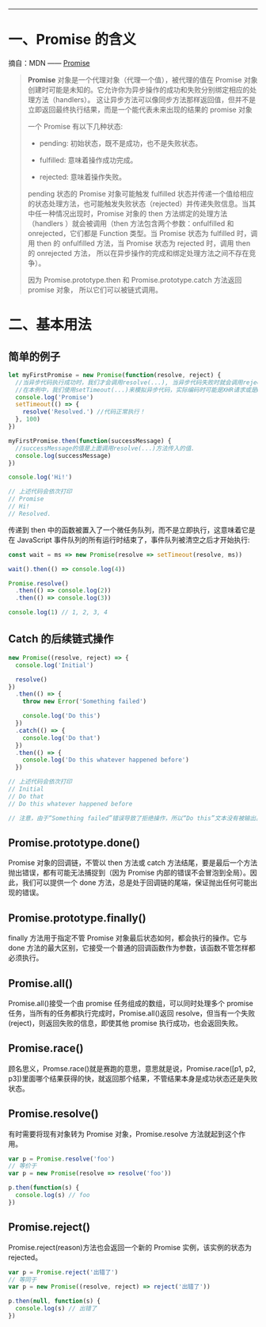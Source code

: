 [title]: # (你需要学习的 Promise对象)
[date]: # (2018-12-21 &nbsp; 10:42:11)
[categories]: # (ES6+)
[description]: # (沉下心来，去做一件事情，这便是快乐的时光。<br> 迎风而上还是跌落深渊?)
[image]: # (https://i.loli.net/2019/08/20/842LqZojNdCJfis.jpg)

---

# 一、Promise 的含义

摘自：MDN —— [Promise](https://developer.mozilla.org/zh-CN/docs/Web/JavaScript/Reference/Global_Objects/Promise#描述)

> **Promise** 对象是一个代理对象（代理一个值），被代理的值在 Promise 对象创建时可能是未知的。它允许你为异步操作的成功和失败分别绑定相应的处理方法（handlers）。 这让异步方法可以像同步方法那样返回值，但并不是立即返回最终执行结果，而是一个能代表未来出现的结果的 promise 对象
>
> 一个 Promise 有以下几种状态:
>
> - pending: 初始状态，既不是成功，也不是失败状态。
>
> - fulfilled: 意味着操作成功完成。
>
> - rejected: 意味着操作失败。
>
> pending 状态的 Promise 对象可能触发 fulfilled 状态并传递一个值给相应的状态处理方法，也可能触发失败状态（rejected）并传递失败信息。当其中任一种情况出现时，Promise 对象的 then 方法绑定的处理方法（handlers ）就会被调用（then 方法包含两个参数：onfulfilled 和 onrejected，它们都是 Function 类型。当 Promise 状态为 fulfilled 时，调用 then 的 onfulfilled 方法，当 Promise 状态为 rejected 时，调用 then 的 onrejected 方法， 所以在异步操作的完成和绑定处理方法之间不存在竞争）。
>
> 因为 Promise.prototype.then 和 Promise.prototype.catch 方法返回 promise 对象， 所以它们可以被链式调用。

# 二、基本用法

## 简单的例子

```js
let myFirstPromise = new Promise(function(resolve, reject) {
  //当异步代码执行成功时，我们才会调用resolve(...), 当异步代码失败时就会调用reject(...)
  //在本例中，我们使用setTimeout(...)来模拟异步代码，实际编码时可能是XHR请求或是HTML5的一些API方法.
  console.log('Promise')
  setTimeout(() => {
    resolve('Resolved.') //代码正常执行！
  }, 100)
})

myFirstPromise.then(function(successMessage) {
  //successMessage的值是上面调用resolve(...)方法传入的值.
  console.log(successMessage)
})

console.log('Hi!')

// 上述代码会依次打印
// Promise
// Hi!
// Resolved.
```

传递到 then 中的函数被置入了一个微任务队列，而不是立即执行，这意味着它是在 JavaScript 事件队列的所有运行时结束了，事件队列被清空之后才开始执行:

```js
const wait = ms => new Promise(resolve => setTimeout(resolve, ms))

wait().then(() => console.log(4))

Promise.resolve()
  .then(() => console.log(2))
  .then(() => console.log(3))

console.log(1) // 1, 2, 3, 4
```

## Catch 的后续链式操作

```js
new Promise((resolve, reject) => {
  console.log('Initial')

  resolve()
})
  .then(() => {
    throw new Error('Something failed')

    console.log('Do this')
  })
  .catch(() => {
    console.log('Do that')
  })
  .then(() => {
    console.log('Do this whatever happened before')
  })

// 上述代码会依次打印
// Initial
// Do that
// Do this whatever happened before

// 注意，由于“Something failed”错误导致了拒绝操作，所以“Do this”文本没有被输出。
```

## Promise.prototype.done()

Promise 对象的回调链，不管以 then 方法或 catch 方法结尾，要是最后一个方法抛出错误，都有可能无法捕捉到（因为 Promise 内部的错误不会冒泡到全局）。因此，我们可以提供一个 done 方法，总是处于回调链的尾端，保证抛出任何可能出现的错误。

## Promise.prototype.finally()

finally 方法用于指定不管 Promise 对象最后状态如何，都会执行的操作。它与 done 方法的最大区别，它接受一个普通的回调函数作为参数，该函数不管怎样都必须执行。

## Promise.all()

Promise.all()接受一个由 promise 任务组成的数组，可以同时处理多个 promise 任务，当所有的任务都执行完成时，Promise.all()返回 resolve，但当有一个失败(reject)，则返回失败的信息，即使其他 promise 执行成功，也会返回失败。

## Promise.race()

顾名思义，Promse.race()就是赛跑的意思，意思就是说，Promise.race([p1, p2, p3])里面哪个结果获得的快，就返回那个结果，不管结果本身是成功状态还是失败状态。

## Promise.resolve()

有时需要将现有对象转为 Promise 对象，Promise.resolve 方法就起到这个作用。

```js
var p = Promise.resolve('foo')
// 等价于
var p = new Promise(resolve => resolve('foo'))

p.then(function(s) {
  console.log(s) // foo
})
```

## Promise.reject()

Promise.reject(reason)方法也会返回一个新的 Promise 实例，该实例的状态为 rejected。

```js
var p = Promise.reject('出错了')
// 等同于
var p = new Promise((resolve, reject) => reject('出错了'))

p.then(null, function(s) {
  console.log(s) // 出错了
})
```
